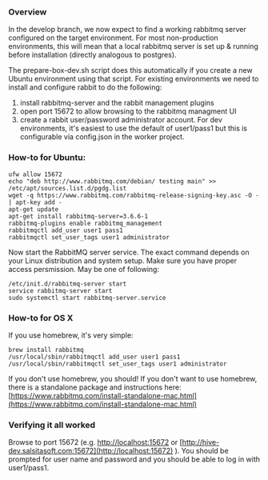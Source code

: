 ### Overview

In the develop branch, we now expect to find a working rabbitmq server configured on the target environment.  For most non-production environments,
this will mean that a local rabbitmq server is set up & running before installation (directly analogous to postgres).

The prepare-box-dev.sh script does this automatically if you create a new Ubuntu environment using that script. For existing environments we need to install and configure
rabbit to do the following:

1. install rabbitmq-server and the rabbit management plugins
2. open port 15672 to allow browsing to the rabbitmq managment UI
3. create a rabbit user/password administrator account. For dev environments, it's easiest to use the default of user1/pass1 but this is configurable
via config.json in the worker project.

### How-to for Ubuntu:

```
ufw allow 15672
echo "deb http://www.rabbitmq.com/debian/ testing main" >> /etc/apt/sources.list.d/pgdg.list
wget -q https://www.rabbitmq.com/rabbitmq-release-signing-key.asc -O - | apt-key add -
apt-get update
apt-get install rabbitmq-server=3.6.6-1
rabbitmq-plugins enable rabbitmq_management
rabbitmqctl add_user user1 pass1
rabbitmqctl set_user_tags user1 administrator
```

Now start the RabbitMQ server service. The exact command depends on your Linux
distribution and system setup. Make sure you have proper access persmission.
May be one of following:
```
/etc/init.d/rabbitmq-server start
service rabbitmq-server start
sudo systemctl start rabbitmq-server.service
```

### How-to for OS X

If you use homebrew, it's very simple:

```
brew install rabbitmq
/usr/local/sbin/rabbitmqctl add_user user1 pass1
/usr/local/sbin/rabbitmqctl set_user_tags user1 administrator
```

If you don't use homebrew, you should!  If you don't want to use homebrew, there is a standalone package
and instructions here:  [https://www.rabbitmq.com/install-standalone-mac.html](https://www.rabbitmq.com/install-standalone-mac.html)

### Verifying it all worked

Browse to port 15672 (e.g. [http://localhost:15672](http://localhost:15672) or [http://hive-dev.salsitasoft.com:15672](http://localhost:15672) ). You should be prompted for user name and password and you should be able to
 log in with user1/pass1.